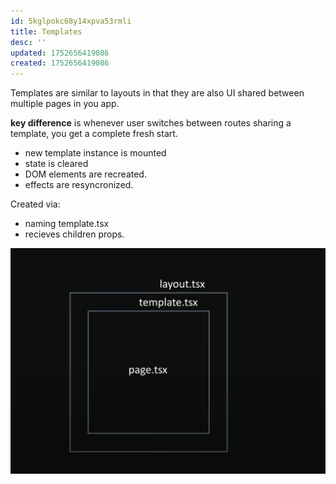 ```yaml
---
id: 5kglpokc68y14xpva53rmli
title: Templates
desc: ''
updated: 1752656419086
created: 1752656419086
---
```

Templates are similar to layouts in that they are also UI shared between multiple pages in you app.

**key difference** is whenever user switches between routes sharing a template, you get a complete fresh start.
- new template instance is mounted
- state is cleared
- DOM elements are recreated.
- effects are resyncronized.

Created via: 
- naming template.tsx
- recieves children props.


![](/assets/images/templates.png)